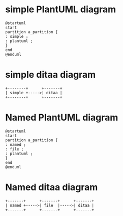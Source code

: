 
# simple PlantUML diagram

~~~~~ { .plantuml }
@startuml
start
partition a_partition {
: simple ; 
: plantuml ;
}
end
@enduml
~~~~~ 

# simple ditaa diagram

~~~~~ { .ditaa }
+--------+      +-------+ 
| simple +----->| ditaa |
+--------+      +-------+ 
~~~~~ 


# Named PlantUML diagram

~~~~~ { .plantuml filename="plantuml_test.png" }
@startuml
start
partition a_partition {
: named ; 
: file ; 
: plantuml ;
}
end
@enduml
~~~~~ 

# Named ditaa diagram

~~~~~ { .ditaa filename="ditaa_test.png" }
+-------+      +-------+      +-------+ 
| named +----->| file  |----->| ditaa |
+-------+      +-------+      +-------+ 
~~~~~ 

